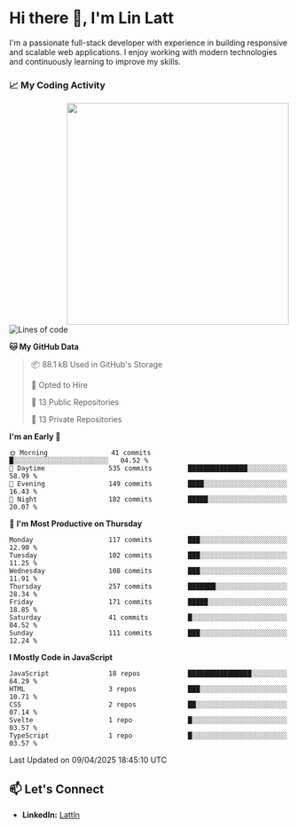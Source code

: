 # Hi there 👋, I'm Lin Latt

I'm a passionate full-stack developer with experience in building responsive and scalable web applications. I enjoy working with modern technologies and continuously learning to improve my skills.

### 📈 My Coding Activity 
<img src="https://github.com/user-attachments/assets/6cec4854-3eec-4600-9120-9be1d3cb2bfe"  width="400px" align="right">

<!--START_SECTION:waka-->
![Lines of code](https://img.shields.io/badge/From%20Hello%20World%20I%27ve%20Written-428.4%20thousand%20lines%20of%20code-blue)

**🐱 My GitHub Data** 

> 📦 88.1 kB Used in GitHub's Storage 
 > 
> 💼 Opted to Hire
 > 
> 📜 13 Public Repositories 
 > 
> 🔑 13 Private Repositories 
 > 
**I'm an Early 🐤** 

```text
🌞 Morning                41 commits          █░░░░░░░░░░░░░░░░░░░░░░░░   04.52 % 
🌆 Daytime                535 commits         ███████████████░░░░░░░░░░   58.99 % 
🌃 Evening                149 commits         ████░░░░░░░░░░░░░░░░░░░░░   16.43 % 
🌙 Night                  182 commits         █████░░░░░░░░░░░░░░░░░░░░   20.07 % 
```
📅 **I'm Most Productive on Thursday** 

```text
Monday                   117 commits         ███░░░░░░░░░░░░░░░░░░░░░░   12.90 % 
Tuesday                  102 commits         ███░░░░░░░░░░░░░░░░░░░░░░   11.25 % 
Wednesday                108 commits         ███░░░░░░░░░░░░░░░░░░░░░░   11.91 % 
Thursday                 257 commits         ███████░░░░░░░░░░░░░░░░░░   28.34 % 
Friday                   171 commits         █████░░░░░░░░░░░░░░░░░░░░   18.85 % 
Saturday                 41 commits          █░░░░░░░░░░░░░░░░░░░░░░░░   04.52 % 
Sunday                   111 commits         ███░░░░░░░░░░░░░░░░░░░░░░   12.24 % 
```


**I Mostly Code in JavaScript** 

```text
JavaScript               18 repos            ████████████████░░░░░░░░░   64.29 % 
HTML                     3 repos             ███░░░░░░░░░░░░░░░░░░░░░░   10.71 % 
CSS                      2 repos             ██░░░░░░░░░░░░░░░░░░░░░░░   07.14 % 
Svelte                   1 repo              █░░░░░░░░░░░░░░░░░░░░░░░░   03.57 % 
TypeScript               1 repo              █░░░░░░░░░░░░░░░░░░░░░░░░   03.57 % 
```




 Last Updated on 09/04/2025 18:45:10 UTC
<!--END_SECTION:waka-->

## 📫 Let's Connect

- **LinkedIn:** [Lattln](https://linkedin.com/in/lin-latt)
<!-- - **Portfolio:** [Your Portfolio](https://yourportfolio.com) -->
